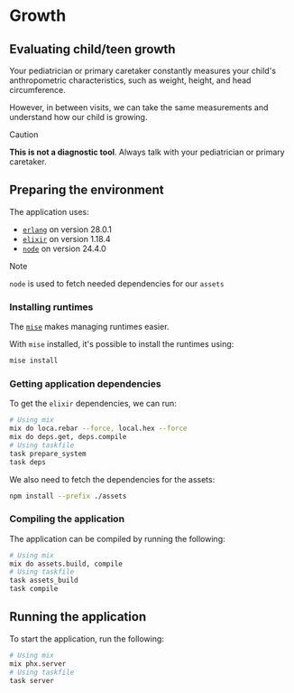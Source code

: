 # Growth

## Evaluating child/teen growth

Your pediatrician or primary caretaker constantly measures your child's anthropometric characteristics, such as weight, height, and head circumference.

However, in between visits, we can take the same measurements and understand how our child is growing.

> [!CAUTION]
> **This is not a diagnostic tool**. Always talk with your pediatrician or primary caretaker.

## Preparing the environment

The application uses:

* [`erlang`](https://www.erlang.org/) on version 28.0.1
* [`elixir`](https://elixir-lang.org/) on version 1.18.4
* [`node`](https://nodejs.org/en) on version 24.4.0

> [!NOTE]
> `node` is used to fetch needed dependencies for our `assets`

### Installing runtimes

The [`mise`](https://mise.jdx.dev) makes managing runtimes easier.

With `mise` installed, it's possible to install the runtimes using:

```bash
mise install
```

### Getting application dependencies

To get the `elixir` dependencies, we can run:

```bash
# Using mix
mix do loca.rebar --force, local.hex --force
mix do deps.get, deps.compile
# Using taskfile
task prepare_system
task deps
```

We also need to fetch the dependencies for the assets:

```bash
npm install --prefix ./assets
```

### Compiling the application

The application can be compiled by running the following:

```bash
# Using mix
mix do assets.build, compile
# Using taskfile
task assets_build
task compile
```

## Running the application

To start the application, run the following:

```bash
# Using mix
mix phx.server
# Using taskfile
task server
```
